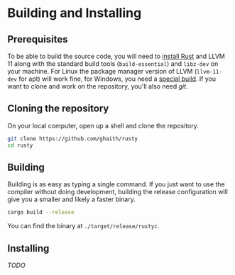 # Building and Installing

## Prerequisites
To be able to build the source code, you will need to [install Rust](https://www.rust-lang.org/tools/install)
and LLVM 11 along with the standard build tools (`build-essential`) and `libz-dev` on your machine. 
For Linux the package manager version of LLVM (`llvm-11-dev` for apt) will work fine, for Windows, you need a
[special build](https://github.com/ghaith/llvm-package-windows/releases/tag/v11.0.1). If you want to
clone and work on the repository, you'll also need _git_.

## Cloning the repository
On your local computer, open up a shell and clone the repository.
```bash
git clone https://github.com/ghaith/rusty
cd rusty
```

## Building
Building is as easy as typing a single command. If you just want to use the
compiler without doing development, building the release configuration will
give you a smaller and likely a faster binary.
```bash
cargo build --release
```

You can find the binary at `./target/release/rustyc`.

## Installing
_TODO_
